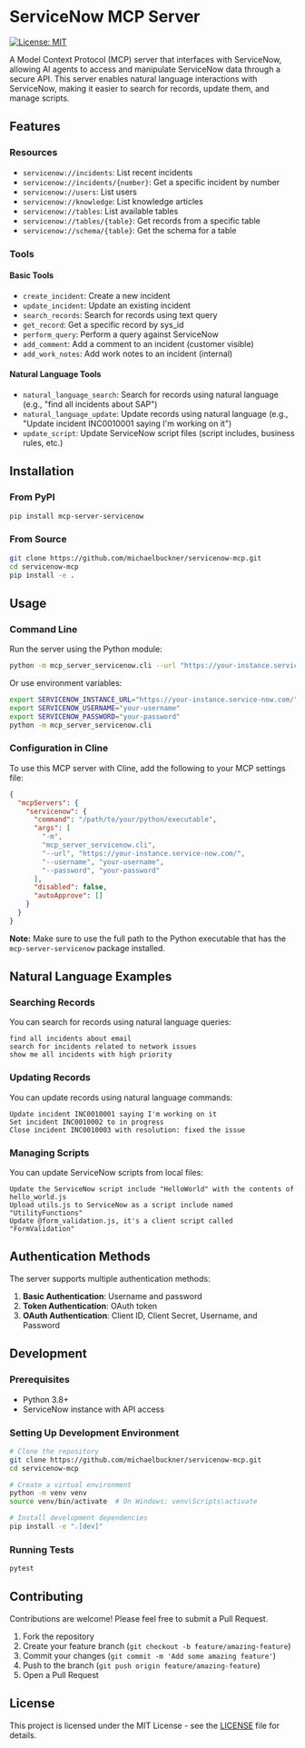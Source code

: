 # ServiceNow MCP Server

[![License: MIT](https://img.shields.io/badge/License-MIT-yellow.svg)](https://opensource.org/licenses/MIT)

A Model Context Protocol (MCP) server that interfaces with ServiceNow, allowing AI agents to access and manipulate ServiceNow data through a secure API. This server enables natural language interactions with ServiceNow, making it easier to search for records, update them, and manage scripts.

## Features

### Resources

- `servicenow://incidents`: List recent incidents
- `servicenow://incidents/{number}`: Get a specific incident by number
- `servicenow://users`: List users
- `servicenow://knowledge`: List knowledge articles
- `servicenow://tables`: List available tables
- `servicenow://tables/{table}`: Get records from a specific table
- `servicenow://schema/{table}`: Get the schema for a table

### Tools

#### Basic Tools
- `create_incident`: Create a new incident
- `update_incident`: Update an existing incident
- `search_records`: Search for records using text query
- `get_record`: Get a specific record by sys_id
- `perform_query`: Perform a query against ServiceNow
- `add_comment`: Add a comment to an incident (customer visible)
- `add_work_notes`: Add work notes to an incident (internal)

#### Natural Language Tools
- `natural_language_search`: Search for records using natural language (e.g., "find all incidents about SAP")
- `natural_language_update`: Update records using natural language (e.g., "Update incident INC0010001 saying I'm working on it")
- `update_script`: Update ServiceNow script files (script includes, business rules, etc.)

## Installation

### From PyPI

```bash
pip install mcp-server-servicenow
```

### From Source

```bash
git clone https://github.com/michaelbuckner/servicenow-mcp.git
cd servicenow-mcp
pip install -e .
```

## Usage

### Command Line

Run the server using the Python module:

```bash
python -m mcp_server_servicenow.cli --url "https://your-instance.service-now.com/" --username "your-username" --password "your-password"
```

Or use environment variables:

```bash
export SERVICENOW_INSTANCE_URL="https://your-instance.service-now.com/"
export SERVICENOW_USERNAME="your-username"
export SERVICENOW_PASSWORD="your-password"
python -m mcp_server_servicenow.cli
```

### Configuration in Cline

To use this MCP server with Cline, add the following to your MCP settings file:

```json
{
  "mcpServers": {
    "servicenow": {
      "command": "/path/to/your/python/executable",
      "args": [
        "-m",
        "mcp_server_servicenow.cli",
        "--url", "https://your-instance.service-now.com/",
        "--username", "your-username",
        "--password", "your-password"
      ],
      "disabled": false,
      "autoApprove": []
    }
  }
}
```

**Note:** Make sure to use the full path to the Python executable that has the `mcp-server-servicenow` package installed.

## Natural Language Examples

### Searching Records

You can search for records using natural language queries:

```
find all incidents about email
search for incidents related to network issues
show me all incidents with high priority
```

### Updating Records

You can update records using natural language commands:

```
Update incident INC0010001 saying I'm working on it
Set incident INC0010002 to in progress
Close incident INC0010003 with resolution: fixed the issue
```

### Managing Scripts

You can update ServiceNow scripts from local files:

```
Update the ServiceNow script include "HelloWorld" with the contents of hello_world.js
Upload utils.js to ServiceNow as a script include named "UtilityFunctions"
Update @form_validation.js, it's a client script called "FormValidation"
```

## Authentication Methods

The server supports multiple authentication methods:

1. **Basic Authentication**: Username and password
2. **Token Authentication**: OAuth token
3. **OAuth Authentication**: Client ID, Client Secret, Username, and Password

## Development

### Prerequisites

- Python 3.8+
- ServiceNow instance with API access

### Setting Up Development Environment

```bash
# Clone the repository
git clone https://github.com/michaelbuckner/servicenow-mcp.git
cd servicenow-mcp

# Create a virtual environment
python -m venv venv
source venv/bin/activate  # On Windows: venv\Scripts\activate

# Install development dependencies
pip install -e ".[dev]"
```

### Running Tests

```bash
pytest
```

## Contributing

Contributions are welcome! Please feel free to submit a Pull Request.

1. Fork the repository
2. Create your feature branch (`git checkout -b feature/amazing-feature`)
3. Commit your changes (`git commit -m 'Add some amazing feature'`)
4. Push to the branch (`git push origin feature/amazing-feature`)
5. Open a Pull Request

## License

This project is licensed under the MIT License - see the [LICENSE](LICENSE) file for details.
